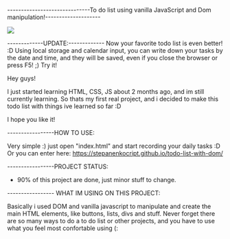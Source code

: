 ------------------------------To do list using vanilla JavaScript and Dom manipulation!--------------------


![](https://user-images.githubusercontent.com/80807495/116341954-316d4d80-a7b8-11eb-9859-248871965bee.gif)

-------------UPDATE:------------- 
Now your favorite todo list is even better! :D
Using local storage and calendar input, you can write down your tasks by the date and time, and they will be saved, even if you close the browser or press F5! ;)
Try it!


Hey guys!

I just started learning HTML, CSS, JS about 2 months ago, and im still currently learning.
So thats my first real project, and i decided to make this todo list with things ive learned so far :D

I hope you like it!


-----------------HOW TO USE:

Very simple :) just open  "index.html" and start recording your daily tasks :D
Or you can enter here: https://stepanenkocript.github.io/todo-list-with-dom/




-----------------PROJECT STATUS:
- 90% of this project are done, just minor stuff to change.




----------------- WHAT IM USING ON THIS PROJECT:

Basically i used DOM and vanilla javascript to manipulate and create the main HTML elements, like buttons, lists, divs and stuff.
Never forget there are so many ways to do a to do list or other projects, and you have to use what you feel most confortable using (:
